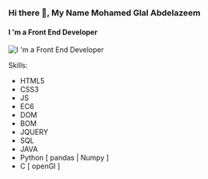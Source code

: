 

 ### Hi there 👋, My Name Mohamed Glal Abdelazeem
#### I 'm a Front End Developer 
![I 'm a Front End Developer ](https://media.licdn.com/dms/image/D4D03AQEbYbQh52o0mg/profile-displayphoto-shrink_400_400/0/1686020621998?e=1692230400&v=beta&t=lmKMAd3J3loAVriwnTc0_asWQ5nq0lg0J-USm6vc6q8)

Skills:
* HTML5 
* CSS3 
* JS 
* EC6 
* DOM 
* BOM 
* JQUERY 
* SQL 
* JAVA 
* Python [ pandas | Numpy ] 
* C [ openGl ]

 




